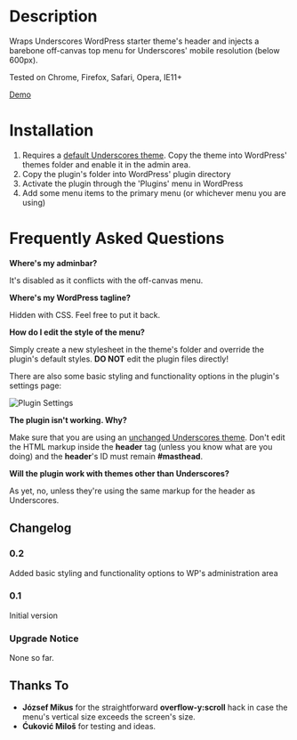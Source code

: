 # Description

Wraps Underscores WordPress starter theme's header and injects a barebone off-canvas top menu for Underscores' mobile resolution (below 600px).

Tested on Chrome, Firefox, Safari, Opera, IE11+

[Demo](http://projects.idevele.com/underscores-off-canvas-top-menu/)

# Installation

1. Requires a [default Underscores theme](http://underscores.me/). Copy the theme into WordPress' themes folder and enable it in the admin area.
1. Copy the plugin's folder into WordPress' plugin directory
1. Activate the plugin through the 'Plugins' menu in WordPress
1. Add some menu items to the primary menu (or whichever menu you are using)

# Frequently Asked Questions

**Where's my adminbar?**

It's disabled as it conflicts with the off-canvas menu.

**Where's my WordPress tagline?**

Hidden with CSS. Feel free to put it back.

**How do I edit the style of the menu?**

Simply create a new stylesheet in the theme's folder and override the plugin's default styles. **DO NOT** edit the plugin files directly!

There are also some basic styling and functionality options in the plugin's settings page:

![Plugin Settings](http://projects.idevele.com/underscores-off-canvas-top-menu/options.png)

**The plugin isn't working. Why?**

Make sure that you are using an [unchanged Underscores theme](http://underscores.me/). Don't edit the HTML markup inside the **header** tag (unless you know what are you doing) and the **header**'s ID must remain **#masthead**. 

**Will the plugin work with themes other than Underscores?**

As yet, no, unless they're using the same markup for the header as Underscores.

## Changelog

### 0.2
Added basic styling and functionality options to WP's administration area

### 0.1
Initial version

### Upgrade Notice

None so far.

## Thanks To

- **József Mikus** for the straightforward **overflow-y:scroll** hack in case the menu's vertical size exceeds the screen's size.
- **Ćuković Miloš** for testing and ideas.